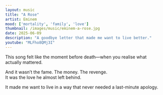 ```yaml
---
layout: music
title: "A Rose"
artist: Eminem
mood: ['mortality', 'family', 'love']
thumbnail: /images/music/eminem-a-rose.jpg
date: 2025-06-09
description: "A goodbye letter that made me want to live better."
youtube: "MLFho8QMj3I"
---
```


This song felt like the moment before death—when you realise what actually mattered.

And it wasn’t the fame. The money. The revenge.  
It was the love he almost left behind.

It made me want to live in a way that never needed a last-minute apology.
